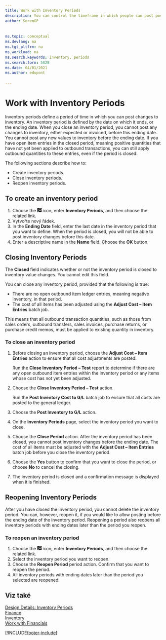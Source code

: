 ```yaml
---
title: Work with Inventory Periods
description: You can control the timeframe in which people can post post changes to inventory by defining inventory periods.
author: SorenGP


ms.topic: conceptual
ms.devlang: na
ms.tgt_pltfrm: na
ms.workload: na
ms.search.keywords: inventory, periods
ms.search.form: 5828
ms.date: 04/01/2021
ms.author: edupont

---
```

# Work with Inventory Periods

Inventory periods define a period of time in which you can post changes to inventory. An inventory period is defined by the date on which it ends, or the ending date. When you close an inventory period, you cannot post any changes to inventory, either expected or invoiced, before this ending date. You cannot post any new values to inventory before the ending date. If you have open item entries in the closed period, meaning positive quantities that have not yet been applied to outbound transactions, you can still apply outbound quantities to these entries, even if the period is closed.

The following sections describe how to:

* Create inventory periods.
* Close inventory periods.
* Reopen inventory periods.

## To create an inventory period

1. Choose the ![Lightbulb that opens the Tell Me feature.](media/ui-search/search_small.png "Tell me what you want to do") icon, enter **Inventory Periods**, and then choose the related link.
2. Vytvořte nový řádek.
3. In the **Ending Date** field, enter the last date in the inventory period that you want to define. When the period is closed, you will not be able to post inventory changes before this date.
4. Enter a descriptive name in the **Name** field. Choose the **OK** button.

## Closing Inventory Periods

The **Closed** field indicates whether or not the inventory period is closed to inventory value changes. You cannot edit this field.

You can close any inventory period, provided that the following is true:

* There are no open outbound item ledger entries, meaning negative inventory, in that period.
* The cost of all items has been adjusted using the **Adjust Cost – Item Entries** batch job.

This means that all outbound transaction quantities, such as those from sales orders, outbound transfers, sales invoices, purchase returns, or purchase credit memos, must be applied to existing quantity in inventory.

### To close an inventory period

1. Before closing an inventory period, choose the **Adjust Cost – Item Entries** action to ensure that all cost adjustments are posted.

   Run the **Close Inventory Period – Test** report to determine if there are any open outbound item entries within the inventory period or any items whose cost has not yet been adjusted.
2. Choose the **Close Inventory Period – Test** action.

   Run the **Post Inventory Cost to G/L** batch job to ensure that all costs are posted to the general ledger.
3. Choose the **Post Inventory to G/L** action.
4. On the **Inventory Periods** page, select the inventory period you want to close.
5. Choose the **Close Period** action. After the inventory period has been closed, you cannot post inventory changes before the ending date. The cost of all items must be adjusted with the **Adjust Cost – Item Entries** batch job before you close the inventory period.
6. Choose the **Yes** button to confirm that you want to close the period, or choose **No** to cancel the closing.
7. The inventory period is closed and a confirmation message is displayed when it is finished.

## Reopening Inventory Periods
After you have closed the inventory period, you cannot delete the inventory period. You can, however, reopen it, if you would like to allow posting before the ending date of the inventory period. Reopening a period also reopens all inventory periods with ending dates later than the period you reopen.

### To reopen an inventory period
1. Choose the ![Lightbulb that opens the Tell Me feature.](media/ui-search/search_small.png "Tell me what you want to do") icon, enter **Inventory Periods**, and then choose the related link.
2. Select the inventory period you want to reopen.
3. Choose the **Reopen Period** period action. Confirm that you want to reopen the period.
4. All inventory periods with ending dates later than the period you selected are reopened.

## Viz také
[Design Details: Inventory Periods](design-details-inventory-periods.md)  
[Finance](finance.md)  
[Inventory](inventory-manage-inventory.md)  
[Work with Financials](ui-work-product.md)


[!INCLUDE[footer-include](includes/footer-banner.md)]
